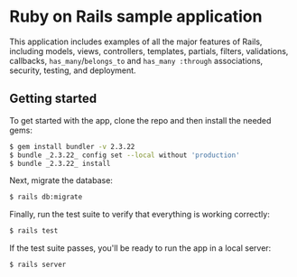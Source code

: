 # Ruby on Rails sample application

This application includes examples of all the major features of Rails, including models, views, controllers, templates, partials, filters, validations, callbacks, `has_many`/`belongs_to` and `has_many :through` associations, security, testing, and deployment.

## Getting started

To get started with the app, clone the repo and then install the needed gems:

```bash
$ gem install bundler -v 2.3.22
$ bundle _2.3.22_ config set --local without 'production'
$ bundle _2.3.22_ install
```

Next, migrate the database:

```bash
$ rails db:migrate
```

Finally, run the test suite to verify that everything is working correctly:

```bash
$ rails test
```

If the test suite passes, you'll be ready to run the app in a local server:

```bash
$ rails server
```
